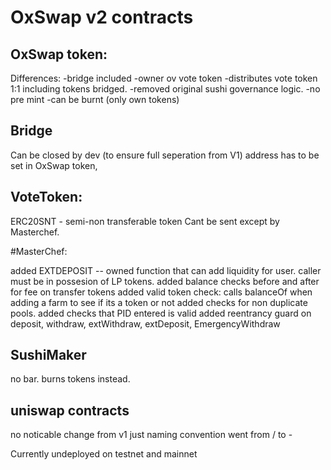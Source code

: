 # OxSwap v2 contracts


## OxSwap token:

Differences:
-bridge included
-owner ov vote token
-distributes vote token 1:1 including tokens bridged.
-removed original sushi governance logic.
-no pre mint
-can be burnt (only own tokens)

## Bridge
Can be closed by dev (to ensure full seperation from V1)
address has to be set in OxSwap token,


## VoteToken:
ERC20SNT - semi-non transferable token
Cant be sent except by Masterchef.



#MasterChef:

added EXTDEPOSIT -- owned function that can add liquidity for user. caller must be in possesion of LP tokens.
added balance checks before and after for fee on transfer tokens
added valid token check: calls balanceOf when adding a farm to see if its a token or not
added checks for non duplicate pools.
added checks that PID entered is valid
added reentrancy guard on deposit, withdraw, extWithdraw, extDeposit, EmergencyWithdraw


## SushiMaker

no bar. burns tokens instead.


## uniswap contracts

no noticable change from v1 just naming convention went from / to -








 

Currently undeployed on testnet and mainnet

